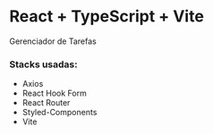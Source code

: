 # React + TypeScript + Vite
Gerenciador de Tarefas

### Stacks usadas:

- Axios
- React Hook Form
- React Router
- Styled-Components
- Vite
